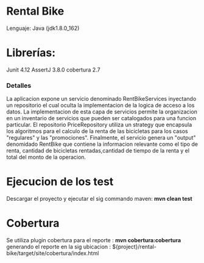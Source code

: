 # Rental Bike
Lenguaje: Java (jdk1.8.0_162)


# Librerías: 
Junit 4.12
AssertJ 3.8.0
cobertura 2.7

 
### Detalles

La aplicacion expone un servicio denominado RentBikeServices inyectando 
un repositorio el cual oculta la implementacion de la logica de acceso a los 
datos.
La implementacion de esta capa de servicios permite la organizacion en un inventario
de servicios que pueden ser catalogados para una funcion particular.
El repositorio PriceRepository utiliza un strategy que encapsula los algoritmos
para el calculo de la renta de las bicicletas para los casos "regulares" y las "promociones".
Finalmente, el servicio genera un "output" denomidado RentBike que contiene la informacion relevante
como el tipo de renta, cantidad de bicicletas rentadas,cantidad de tiempo de la renta y el total del monto 
de la operacion.

# Ejecucion de los test
Descargar el proyecto y ejecutar el sig commando maven: **mvn clean test**

# Cobertura
Se utiliza plugin cobertura para el reporte : **mvn cobertura:cobertura**
generando el reporte en la sig ubicacion : ${project}/rental-bike/target/site/cobertura/index.html



